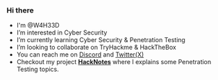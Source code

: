 ### Hi there

- I'm @W4H33D
- I’m interested in Cyber Security
- I’m currently learning Cyber Security & Penetration Testing
- I’m looking to collaborate on TryHackme & HackTheBox
- You can reach me on [Discord](w4h33d) and [Twitter(X)](https://twitter.com/W4H33D_)
- Checkout my project [**HackNotes**](https://w4h33d.gitbook.io/) where I explains some Penetration Testing topics.
